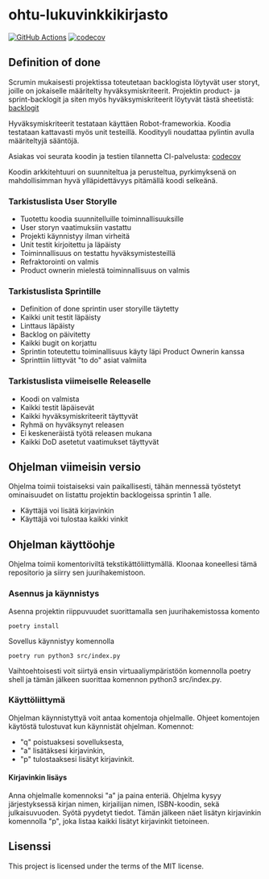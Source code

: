 # ohtu-lukuvinkkikirjasto
[![GitHub Actions](https://github.com/Jokauppi/ohtu-lukuvinkkikirjasto/workflows/CI/badge.svg)](https://github.com/Jokauppi/ohtu-lukuvinkkikirjasto/actions)
[![codecov](https://codecov.io/gh/Jokauppi/ohtu-lukuvinkkikirjasto/branch/main/graph/badge.svg?token=4EYTWGYKB4)](https://codecov.io/gh/Jokauppi/ohtu-lukuvinkkikirjasto)

## Definition of done
Scrumin mukaisesti projektissa toteutetaan backlogista löytyvät user storyt, 
joille on jokaiselle määritelty hyväksymiskriteerit.
Projektin product- ja sprint-backlogit ja siten myös hyväksymiskriteerit löytyvät tästä sheetistä: [backlogit](https://docs.google.com/spreadsheets/d/17mexdx3A8TU8_awobyIz68YoxxH1emHQaHv5W4zPq1w/edit#gid=124771927)

Hyväksymiskriteerit testataan käyttäen Robot-frameworkia.
Koodia testataan kattavasti myös unit testeillä.
Koodityyli noudattaa pylintin avulla määriteltyjä sääntöjä.

Asiakas voi seurata koodin ja testien tilannetta CI-palvelusta: [codecov](https://app.codecov.io/gh/Jokauppi/ohtu-lukuvinkkikirjasto)

Koodin arkkitehtuuri on suunniteltua ja perusteltua,
pyrkimyksenä on mahdollisimman hyvä ylläpidettävyys pitämällä koodi selkeänä.

### Tarkistuslista User Storylle
* Tuotettu koodia suunnitelluille toiminnallisuuksille
* User storyn vaatimuksiin vastattu
* Projekti käynnistyy ilman virheitä
* Unit testit kirjoitettu ja läpäisty
* Toiminnallisuus on testattu hyväksymistesteillä
* Refraktorointi on valmis
* Product ownerin mielestä toiminnallisuus on valmis

### Tarkistuslista Sprintille
* Definition of done sprintin user storyille täytetty
* Kaikki unit testit läpäisty
* Linttaus läpäisty
* Backlog on päivitetty
* Kaikki bugit on korjattu
* Sprintin toteutettu toiminallisuus käyty läpi Product Ownerin kanssa
* Sprinttiin liittyvät "to do" asiat valmiita

### Tarkistuslista viimeiselle Releaselle
* Koodi on valmista
* Kaikki testit läpäisevät
* Kaikki hyväksymiskriteerit täyttyvät
* Ryhmä on hyväksynyt releasen
* Ei keskeneräistä työtä releasen mukana
* Kaikki DoD asetetut vaatimukset täyttyvät

## Ohjelman viimeisin versio

Ohjelma toimii toistaiseksi vain paikallisesti,
tähän mennessä työstetyt ominaisuudet on listattu projektin backlogeissa sprintin 1 alle.
* Käyttäjä voi lisätä kirjavinkin
* Käyttäjä voi tulostaa kaikki vinkit

## Ohjelman käyttöohje

Ohjelma toimii komentoriviltä tekstikättöliittymällä.
Kloonaa koneellesi tämä repositorio ja siirry sen juurihakemistoon.

### Asennus ja käynnistys

Asenna projektin riippuvuudet suorittamalla sen juurihakemistossa komento
```
poetry install
```
Sovellus käynnistyy komennolla
```
poetry run python3 src/index.py
```
Vaihtoehtoisesti voit siirtyä ensin virtuaaliympäristöön komennolla poetry shell 
ja tämän jälkeen suorittaa komennon python3 src/index.py.

### Käyttöliittymä

Ohjelman käynnistyttyä voit antaa komentoja ohjelmalle. 
Ohjeet komentojen käytöstä tulostuvat kun käynnistät ohjelman.
Komennot:
* "q" poistuaksesi sovelluksesta, 
* "a" lisätäksesi kirjavinkin, 
* "p" tulostaaksesi lisätyt kirjavinkit.

#### Kirjavinkin lisäys

Anna ohjelmalle komennoksi "a" ja paina enteriä.
Ohjelma kysyy järjestyksessä 
kirjan nimen, kirjailijan nimen, ISBN-koodin, sekä julkaisuvuoden.
Syötä pyydetyt tiedot.
Tämän jälkeen näet lisätyn kirjavinkin komennolla "p", 
joka listaa kaikki lisätyt kirjavinkit tietoineen.

## Lisenssi

This project is licensed under the terms of the MIT license.


